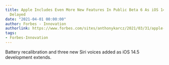 ```yaml
---
title: Apple Includes Even More New Features In Public Beta 6 As iOS 14.5 Is Further
  Delayed
date: "2021-04-01 00:00:00"
author: Forbes - Innovation
authorlink: https://www.forbes.com/sites/anthonykarcz/2021/03/31/apple-includes-even-more-new-features-in-public-beta-6-as-ios-145-is-further-delayed/
tags:
- Forbes-Innovation
---
```

Battery recalibration and three new Siri voices added as iOS 14.5 development extends.